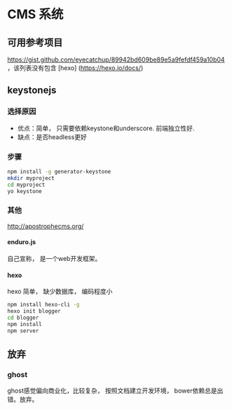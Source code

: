 # CMS 系统

## 可用参考项目

<https://gist.github.com/eyecatchup/89942bd609be89e5a9fefdf459a10b04>，该列表没有包含 [hexo] (https://hexo.io/docs/)

## keystonejs

### 选择原因

+ 优点：简单， 只需要依赖keystone和underscore. 前端独立性好.
+ 缺点：是否headless更好

### 步骤

```bash
npm install -g generator-keystone
mkdir myproject
cd myproject
yo keystone
```

### 其他

<http://apostrophecms.org/>

#### enduro.js

自己宣称， 是一个web开发框架。

#### hexo

hexo 简单， 缺少数据库， 编码程度小

```bash
npm install hexo-cli -g
hexo init blogger
cd blogger
npm install
npm server
```


## 放弃

### ghost

ghost感觉偏向商业化，比较复杂， 按照文档建立开发环境， bower依赖总是出错。放弃。